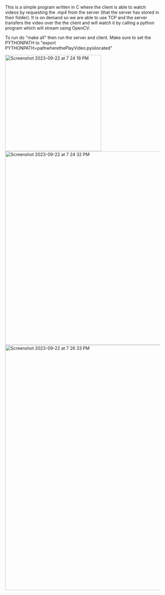 This is a simple program written in C where the client is able to watch videos by requesting the .mp4 from the server (that the server has stored in their folder). It is on demand so we are able to use TCP and the server transfers the video over the the client and will watch it by calling a python program which will stream using OpenCV.

To run do "make all" then run the server and client.
Make sure to set the PYTHONPATH to "export PYTHONPATH=pathwherethePlayVideo.pyislocated" 


<img width="313" alt="Screenshot 2023-09-22 at 7 24 19 PM" src="https://github.com/ntv97/OnDemandVideoStreaming/assets/79057587/250ff4c1-bd54-45ff-8cfe-b01876fd4c39">
<img width="630" alt="Screenshot 2023-09-22 at 7 24 32 PM" src="https://github.com/ntv97/OnDemandVideoStreaming/assets/79057587/43c02bc2-2342-4c44-b8f8-ce7aa9d9d500">

<img width="797" alt="Screenshot 2023-09-22 at 7 26 33 PM" src="https://github.com/ntv97/OnDemandVideoStreaming/assets/79057587/d2b9d1cd-7318-44b7-a242-d501d2fea075">
